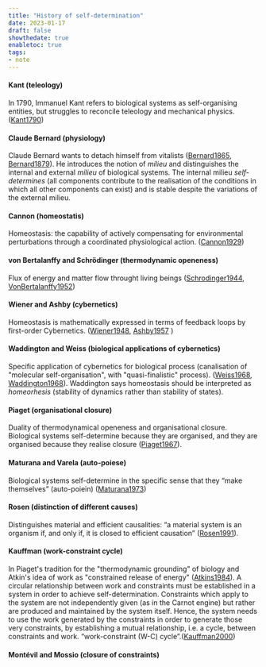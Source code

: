 ```yaml
---
title: "History of self-determination"
date: 2023-01-17
draft: false
showthedate: true
enabletoc: true
tags:
- note
---
```


#### Kant (teleology)
In 1790, Immanuel Kant refers to biological systems as self-organising entities, but struggles to reconcile teleology and mechanical physics. ([Kant1790](reference/Kant1790.md))

#### Claude Bernard (physiology)
Claude Bernard wants to detach himself from vitalists ([Bernard1865](reference/Bernard1865.md), [Bernard1879](reference/Bernard1879.md)). 
He introduces the notion of *milieu* and distinguishes the internal and external *milieu* of biological systems. 
The internal milieu *self-determines* (all components contribute to the realisation of the conditions in which all other components can exist) and is stable despite the variations of the external milieu. 

#### Cannon (homeostatis)
Homeostasis: the capability of actively compensating for environmental perturbations through a coordinated physiological action. ([Cannon1929](reference/Cannon1929.md))

#### von Bertalanffy and Schrödinger (thermodynamic openeness)
Flux of energy and matter flow throught living beings ([Schrodinger1944](reference/Schrodinger1944.md), [VonBertalanffy1952](reference/VonBertalanffy1952.md))

#### Wiener and Ashby (cybernetics)
Homeostasis is mathematically expressed in terms of feedback loops by first-order Cybernetics. ([Wiener1948](reference/Wiener1948.md), [Ashby1957](reference/Ashby1957.md) )

#### Waddington and Weiss (biological applications of cybernetics)
Specific application of cybernetics for biological process (canalisation of "molecular self-organisation", with "quasi-finalistic" process). ([Weiss1968](reference/Weiss1968.md), [Waddington1968](reference/Waddington1968.md)). 
Waddington says homeostasis should be interpreted as *homeorhesis* (stability of dynamics rather than stability of states). 

#### Piaget (organisational closure)
Duality of thermodynamical openeness and organisational closure. Biological systems self-determine because they are organised, and they are organised because they realise closure ([Piaget1967](reference/Piaget1967.md)). 

#### Maturana and Varela (auto-poiese)
Biological systems self-determine in the specific sense that they “make themselves” (auto-poiein) ([Maturana1973](reference/Maturana1973.md)) 

#### Rosen (distinction of different causes)
Distinguishes material and efficient causalities: “a material system is an organism if, and only if, it is closed to efficient causation” ([Rosen1991](reference/Rosen1991.md)).  

#### Kauffman (work-constraint cycle)
In Piaget's tradition for the "thermodynamic grounding" of biology and Atkin's idea  of work as "constrained release of energy" ([Atkins1984](reference/Atkins1984.md)). A circular relationship between work and constraints must be established in a system in order to achieve self-determination. Constraints which apply to the system are not independently given (as in the Carnot engine) but rather are produced and maintained by the system itself. Hence, the system needs to use the work generated by the constraints in order to generate those very constraints, by establishing a mutual relationship, i.e. a cycle, between constraints and work. “work-constraint (W-C) cycle”.([Kauffman2000](reference/Kauffman2000.md))

#### Montévil and Mossio (closure of constraints)